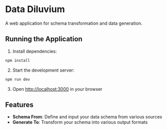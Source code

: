 # Data Diluvium

A web application for schema transformation and data generation.

## Running the Application

1. Install dependencies:
```bash
npm install
```

2. Start the development server:
```bash
npm run dev
```

3. Open [http://localhost:3000](http://localhost:3000) in your browser

## Features

- **Schema From**: Define and input your data schema from various sources
- **Generate To**: Transform your schema into various output formats
